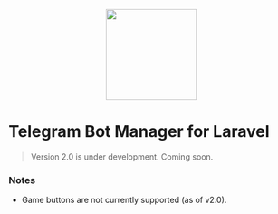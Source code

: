 
<p align="center">
    <img src="https://telegram.org/img/tl_card_connect.gif" width="160">
</p>

# Telegram Bot Manager for Laravel

> Version 2.0 is under development. Coming soon.
> 

### Notes

- Game buttons are not currently supported (as of v2.0).